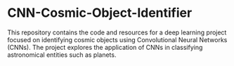 # CNN-Cosmic-Object-Identifier
This repository contains the code and resources for a deep learning project focused on identifying cosmic objects using Convolutional Neural Networks (CNNs). The project explores the application of CNNs in classifying astronomical entities such as planets.
